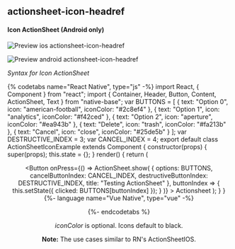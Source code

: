 ## actionsheet-icon-headref
#### Icon ActionSheet (Android only)

![Preview ios actionsheet-icon-headref](https://github.com/GeekyAnts/NativeBase-KitchenSink/raw/v2.6.1/screenshots/ios/actionsheet.gif)

![Preview android actionsheet-icon-headref](https://github.com/GeekyAnts/NativeBase-KitchenSink/raw/v2.6.1/screenshots/android/actionsheet-icon.gif)

*Syntax for Icon ActionSheet*

{% codetabs name="React Native", type="js" -%}
import React, { Component } from "react";
import { Container, Header, Button, Content, ActionSheet, Text } from "native-base";
var BUTTONS = [
  { text: "Option 0", icon: "american-football", iconColor: "#2c8ef4" },
  { text: "Option 1", icon: "analytics", iconColor: "#f42ced" },
  { text: "Option 2", icon: "aperture", iconColor: "#ea943b" },
  { text: "Delete", icon: "trash", iconColor: "#fa213b" },
  { text: "Cancel", icon: "close", iconColor: "#25de5b" }
];
var DESTRUCTIVE_INDEX = 3;
var CANCEL_INDEX = 4;
export default class ActionSheetIconExample extends Component {
  constructor(props) {
    super(props);
    this.state = {};
  }
  render() {
    return (
      <Container>
        <Header />
        <Content padder>
          <Button
            onPress={() =>
            ActionSheet.show(
              {
                options: BUTTONS,
                cancelButtonIndex: CANCEL_INDEX,
                destructiveButtonIndex: DESTRUCTIVE_INDEX,
                title: "Testing ActionSheet"
              },
              buttonIndex => {
                this.setState({ clicked: BUTTONS[buttonIndex] });
              }
            )}
          >
            <Text>Actionsheet</Text>
          </Button>
        </Content>
      </Container>
    );
  }
}
{%- language name="Vue Native", type="vue" -%}
<template>
  <nb-container>
    <nb-header/>
    <nb-content padder>
      <nb-button :onPress="handleBtnPress">
        <nb-text>Actionsheet</nb-text>
      </nb-button>
    </nb-content>
  </nb-container>
</template>
<script>
import { ActionSheet } from "native-base";
export default {
  data: function() {
    return {
      btnOptions: [
        { text: "Option 0", icon: "american-football", iconColor: "#2c8ef4" },
        { text: "Option 1", icon: "analytics", iconColor: "#f42ced" },
        { text: "Option 2", icon: "aperture", iconColor: "#ea943b" },
        { text: "Delete", icon: "trash", iconColor: "#fa213b" },
        { text: "Cancel", icon: "close", iconColor: "#25de5b" }
      ],
      optionCancelIndex: 4,
      optionDestructiveIndex: 3,
      clicked: 0
    };
  },
  methods: {
    handleBtnPress: function() {
      ActionSheet.show(
        {
          options: this.btnOptions,
          cancelButtonIndex: this.optionCancelIndex,
          destructiveButtonIndex: this.optionDestructiveIndex,
          title: "Select An Option"
        },
        buttonIndex => {
          this.clicked = this.btnOptions[buttonIndex];
        }
      );
    }
  }
};
</script>
{%- endcodetabs %}
<br />

*iconColor* is optional. Icons default to black.

**Note:** The use cases similar to RN's ActionSheetIOS.

